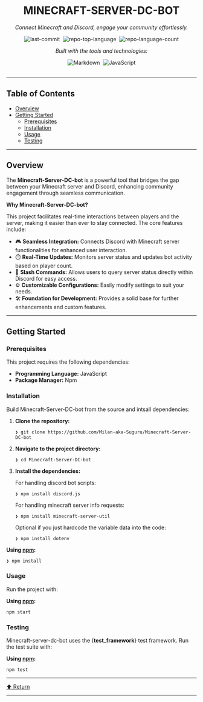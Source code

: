 <div id="top" class="">

<div align="center" class="text-center">
<h1>MINECRAFT-SERVER-DC-BOT</h1>
<p><em>Connect Minecraft and Discord, engage your community effortlessly.</em></p>

<img alt="last-commit" src="https://img.shields.io/github/last-commit/Milan-aka-Suguru/Minecraft-Server-DC-bot?style=flat&amp;logo=git&amp;logoColor=white&amp;color=0080ff" class="inline-block mx-1" style="margin: 0px 2px;">
<img alt="repo-top-language" src="https://img.shields.io/github/languages/top/Milan-aka-Suguru/Minecraft-Server-DC-bot?style=flat&amp;color=0080ff" class="inline-block mx-1" style="margin: 0px 2px;">
<img alt="repo-language-count" src="https://img.shields.io/github/languages/count/Milan-aka-Suguru/Minecraft-Server-DC-bot?style=flat&amp;color=0080ff" class="inline-block mx-1" style="margin: 0px 2px;">
<p><em>Built with the tools and technologies:</em></p>
<img alt="Markdown" src="https://img.shields.io/badge/Markdown-000000.svg?style=flat&amp;logo=Markdown&amp;logoColor=white" class="inline-block mx-1" style="margin: 0px 2px;">
<img alt="JavaScript" src="https://img.shields.io/badge/JavaScript-F7DF1E.svg?style=flat&amp;logo=JavaScript&amp;logoColor=black" class="inline-block mx-1" style="margin: 0px 2px;">
</div>
<br>
<hr>
<h2>Table of Contents</h2>
<ul class="list-disc pl-4 my-0">
<li class="my-0"><a href="#overview">Overview</a></li>
<li class="my-0"><a href="#getting-started">Getting Started</a>
<ul class="list-disc pl-4 my-0">
<li class="my-0"><a href="#prerequisites">Prerequisites</a></li>
<li class="my-0"><a href="#installation">Installation</a></li>
<li class="my-0"><a href="#usage">Usage</a></li>
<li class="my-0"><a href="#testing">Testing</a></li>
</ul>
</li>
</ul>
<hr>
<h2>Overview</h2>
<p>The <strong>Minecraft-Server-DC-bot</strong> is a powerful tool that bridges the gap between your Minecraft server and Discord, enhancing community engagement through seamless communication.</p>
<p><strong>Why Minecraft-Server-DC-bot?</strong></p>
<p>This project facilitates real-time interactions between players and the server, making it easier than ever to stay connected. The core features include:</p>
<ul class="list-disc pl-4 my-0">
<li class="my-0">🎮 <strong>Seamless Integration:</strong> Connects Discord with Minecraft server functionalities for enhanced user interaction.</li>
<li class="my-0">⏱️ <strong>Real-Time Updates:</strong> Monitors server status and updates bot activity based on player count.</li>
<li class="my-0">📜 <strong>Slash Commands:</strong> Allows users to query server status directly within Discord for easy access.</li>
<li class="my-0">⚙️ <strong>Customizable Configurations:</strong> Easily modify settings to suit your needs.</li>
<li class="my-0">🛠️ <strong>Foundation for Development:</strong> Provides a solid base for further enhancements and custom features.</li>
</ul>
<hr>
<h2>Getting Started</h2>
<h3>Prerequisites</h3>
<p>This project requires the following dependencies:</p>
<ul class="list-disc pl-4 my-0">
<li class="my-0"><strong>Programming Language:</strong> JavaScript</li>
<li class="my-0"><strong>Package Manager:</strong> Npm</li>
</ul>
<h3>Installation</h3>
<p>Build Minecraft-Server-DC-bot from the source and intsall dependencies:</p>
<ol>
<li class="my-0">
<p><strong>Clone the repository:</strong></p>
<pre><code class="language-sh">❯ git clone https://github.com/Milan-aka-Suguru/Minecraft-Server-DC-bot
</code></pre>
</li>
<li class="my-0">
<p><strong>Navigate to the project directory:</strong></p>
<pre><code class="language-sh">❯ cd Minecraft-Server-DC-bot
</code></pre>
</li>
<li class="my-0">
<p><strong>Install the dependencies:</strong></p>
  <p>For handling discord bot scripts:</p>
  <pre><code class="language-sh">❯ npm install discord.js
</code></pre>
  <p>For handling minecraft server info requests:</p>
    <pre><code class="language-sh">❯ npm install minecraft-server-util
</code></pre>
  <p>Optional if you just hardcode the variable data into the code:</p>
    <pre><code class="language-sh">❯ npm install dotenv
</code></pre>
</li>
</ol>
<p><strong>Using <a href="https://www.npmjs.com/">npm</a>:</strong></p>
<pre><code class="language-sh">❯ npm install
</code></pre>
<h3>Usage</h3>
<p>Run the project with:</p>
<p><strong>Using <a href="https://www.npmjs.com/">npm</a>:</strong></p>
<pre><code class="language-sh">npm start
</code></pre>
<h3>Testing</h3>
<p>Minecraft-server-dc-bot uses the {<strong>test_framework</strong>} test framework. Run the test suite with:</p>
<p><strong>Using <a href="https://www.npmjs.com/">npm</a>:</strong></p>
<pre><code class="language-sh">npm test
</code></pre>
<hr>
<div align="left" class=""><a href="#top">⬆ Return</a></div>
<hr></div>
